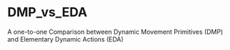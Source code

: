 # DMP_vs_EDA
A one-to-one Comparison between Dynamic Movement Primitives (DMP) and Elementary Dynamic Actions (EDA)
